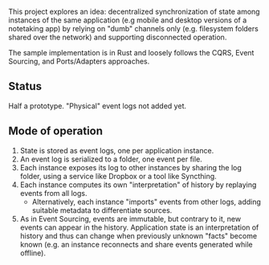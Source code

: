 This project explores an idea: decentralized synchronization of state among instances of the same application (e.g mobile and desktop versions of a notetaking app) by relying on "dumb" channels only (e.g. filesystem folders shared over the network) and supporting disconnected operation.

The sample implementation is in Rust and loosely follows the CQRS, Event Sourcing, and Ports/Adapters approaches.

## Status

Half a prototype. "Physical" event logs not added yet.

## Mode of operation

1. State is stored as event logs, one per application instance.
2. An event log is serialized to a folder, one event per file.
3. Each instance exposes its log to other instances by sharing the log folder, using a service like Dropbox or a tool like Syncthing.
4. Each instance computes its own "interpretation" of history by replaying events from all logs.
   - Alternatively, each instance "imports" events from other logs, adding suitable metadata to differentiate sources.
5. As in Event Sourcing, events are immutable, but contrary to it, new events can appear in the history. Application state is an interpretation of history and thus can change when previously unknown "facts" become known (e.g. an instance reconnects and share events generated while offline).
